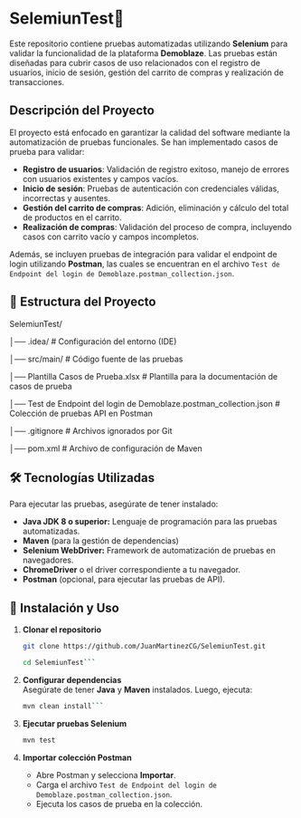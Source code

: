 # SelemiunTest🚀

Este repositorio contiene pruebas automatizadas utilizando **Selenium** para validar la funcionalidad de la plataforma **Demoblaze**. Las pruebas están diseñadas para cubrir casos de uso relacionados con el registro de usuarios, inicio de sesión, gestión del carrito de compras y realización de transacciones.

## Descripción del Proyecto

El proyecto está enfocado en garantizar la calidad del software mediante la automatización de pruebas funcionales. Se han implementado casos de prueba para validar:

- **Registro de usuarios**: Validación de registro exitoso, manejo de errores con usuarios existentes y campos vacíos.
- **Inicio de sesión**: Pruebas de autenticación con credenciales válidas, incorrectas y ausentes.
- **Gestión del carrito de compras**: Adición, eliminación y cálculo del total de productos en el carrito.
- **Realización de compras**: Validación del proceso de compra, incluyendo casos con carrito vacío y campos incompletos.

Además, se incluyen pruebas de integración para validar el endpoint de login utilizando **Postman**, las cuales se encuentran en el archivo `Test de Endpoint del login de Demoblaze.postman_collection.json`.

## 📂 Estructura del Proyecto

SelemiunTest/

│── .idea/                               # Configuración del entorno (IDE)

│── src/main/                            # Código fuente de las pruebas

│── Plantilla Casos de Prueba.xlsx   # Plantilla para la documentación de casos de prueba

│── Test de Endpoint del login de Demoblaze.postman_collection.json  # Colección de pruebas API en Postman

│── .gitignore                   # Archivos ignorados por Git

│── pom.xml                      # Archivo de configuración de Maven


## 🛠️ Tecnologías Utilizadas

Para ejecutar las pruebas, asegúrate de tener instalado:

- **Java JDK 8 o superior:** Lenguaje de programación para las pruebas automatizadas. 
- **Maven** (para la gestión de dependencias)
- **Selenium WebDriver:** Framework de automatización de pruebas en navegadores.
- **ChromeDriver** o el driver correspondiente a tu navegador.
- **Postman** (opcional, para ejecutar las pruebas de API).

## 🚀 Instalación y Uso

1. **Clonar el repositorio**  
   ```sh
   git clone https://github.com/JuanMartinezCG/SelemiunTest.git
   ```
   ```sh
   cd SelemiunTest```

2. **Configurar dependencias**  
   Asegúrate de tener **Java** y **Maven** instalados. Luego, ejecuta:
   ```sh
   mvn clean install```

3. **Ejecutar pruebas Selenium**  
   ```sh
   mvn test
   ```

4. **Importar colección Postman**  
   - Abre Postman y selecciona **Importar**.
   - Carga el archivo `Test de Endpoint del login de Demoblaze.postman_collection.json`.
   - Ejecuta los casos de prueba en la colección.
